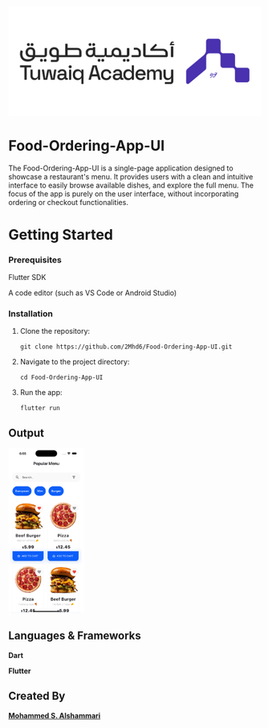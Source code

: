 ![Tuwaiq Academy Logo](lib/assets/Tuwaiq_Academy_Logo.png)

# Food-Ordering-App-UI
The Food-Ordering-App-UI is a single-page application designed to showcase a restaurant's menu. It provides users with a clean and intuitive interface to easily browse available dishes, and explore the full menu. The focus of the app is purely on the user interface, without incorporating ordering or checkout functionalities.



# Getting Started
### Prerequisites

Flutter SDK 

A code editor (such as VS Code or Android Studio)

### Installation
1. Clone the repository:

   ```
   git clone https://github.com/2Mhd6/Food-Ordering-App-UI.git
   ```

2. Navigate to the project directory:

   ```
   cd Food-Ordering-App-UI
   ```

3. Run the app:

   ```
   flutter run
   ```

## Output

<img src = "lib/assets/BiteUI.png" alt = "Food-Ordering-App-UI - Output" width = "30%" height ="30%">

## Languages & Frameworks

**Dart**

**Flutter**

## Created By

[**Mohammed S. Alshammari**](https://www.linkedin.com/in/mohammedsalshammari/)

